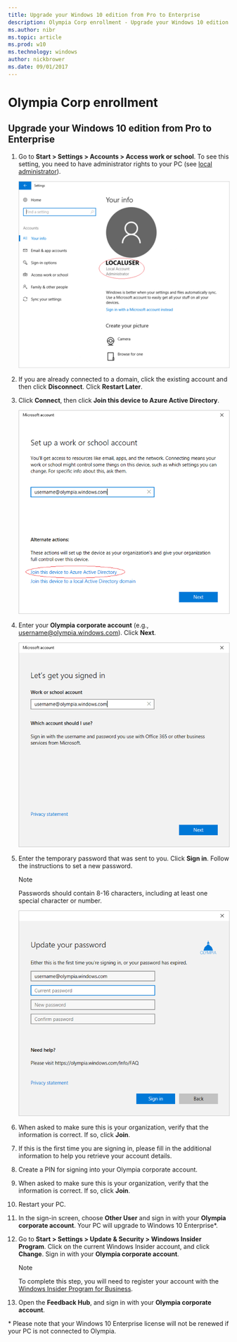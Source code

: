 ```yaml
---
title: Upgrade your Windows 10 edition from Pro to Enterprise
description: Olympia Corp enrollment - Upgrade your Windows 10 edition from Pro to Enterprise
ms.author: nibr
ms.topic: article
ms.prod: w10
ms.technology: windows
author: nickbrower
ms.date: 09/01/2017
---
```


# Olympia Corp enrollment

## Upgrade your Windows 10 edition from Pro to Enterprise

1. Go to **Start > Settings > Accounts > Access work or school**. To see this setting, you need to have administrator rights to your PC (see [local administrator](https://support.microsoft.com/en-us/instantanswers/5de907f1-f8ba-4fd9-a89d-efd23fee918c/create-a-local-user-or-administrator-account-in-windows-10)).

    ![Settings -> Accounts](images/1-1.png)

2. If you are already connected to a domain, click the existing account and then click **Disconnect**. Click **Restart Later**.
	
3. Click **Connect**, then click **Join this device to Azure Active Directory**.

    ![Update your password](images/2-3.png)

4. Enter your **Olympia corporate account** (e.g., username@olympia.windows.com). Click **Next**.

    ![Set up a work or school account](images/2-4.png)

5. Enter the temporary password that was sent to you. Click **Sign in**. Follow the instructions to set a new password.

    > [!NOTE]
    > Passwords should contain 8-16 characters, including at least one special character or number.

    ![Update your password](images/2-5.png)

6. When asked to make sure this is your organization, verify that the information is correct. If so, click **Join**.

7. If this is the first time you are signing in, please fill in the additional information to help you retrieve your account details.

8. Create a PIN for signing into your Olympia corporate account.

9. When asked to make sure this is your organization, verify that the information is correct. If so, click **Join**.

10. Restart your PC.

11. In the sign-in screen, choose **Other User** and sign in with your **Olympia corporate account**. Your PC will upgrade to Windows 10 Enterprise*.

12. Go to **Start > Settings > Update & Security > Windows Insider Program**. Click on the current Windows Insider account, and click **Change**. Sign in with your **Olympia corporate account**.

    > [!NOTE]
    > To complete this step, you will need to register your account with the [Windows Insider Program for Business](https://insider.windows.com/ForBusiness).

13. Open the **Feedback Hub**, and sign in with your **Olympia corporate account**.

\* Please note that your Windows 10 Enterprise license will not be renewed if your PC is not connected to Olympia.

